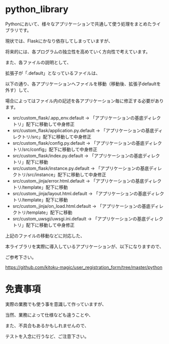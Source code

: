 # python_library
Pythonにおいて、様々なアプリケーションで共通して使う処理をまとめたライブラリです。

現状では、Flaskにかなり依存してしまっていますが、

将来的には、各プログラムの独立性を高めていく方向性で考えています。

また、各ファイルの説明として、

拡張子が「.default」となっているファイルは、

以下の通り、各アプリケーションへファイルを移動（移動後、拡張子defaultを外す）して、

場合によってはファイル内の記述を各アプリケーション毎に修正する必要があります。

- src/custom_flask/.app_env.default → 「アプリケーションの基底ディレクトリ」配下に移動して中身修正
- src/custom_flask/application.py.default → 「アプリケーションの基底ディレクトリ/src」配下に移動して中身修正
- src/custom_flask/config.py.default → 「アプリケーションの基底ディレクトリ/src/config」配下に移動して中身修正
- src/custom_flask/index.py.default → 「アプリケーションの基底ディレクトリ」配下に移動
- src/custom_flask/instance.py.default → 「アプリケーションの基底ディレクトリ/src/instance」配下に移動して中身修正
- src/custom_jinja/error.html.default → 「アプリケーションの基底ディレクトリ/template」配下に移動
- src/custom_jinja/layout.html.default → 「アプリケーションの基底ディレクトリ/template」配下に移動
- src/custom_jinja/on_load.html.default → 「アプリケーションの基底ディレクトリ/template」配下に移動
- src/custom_uwsgi/uwsgi.ini.default → 「アプリケーションの基底ディレクトリ」配下に移動して中身修正

上記のファイルの移動などに対応した、

本ライブラリを実際に導入しているアプリケーションが、以下になりますので、

ご参考下さい。

https://github.com/kitoku-magic/user_registration_form/tree/master/python

# 免責事項
実際の業務でも使う事を意識して作っていますが、

当然、業務によって仕様なども違うことや、

また、不具合もあるかもしれませんので、

テストを入念に行うなど、ご注意下さい。
